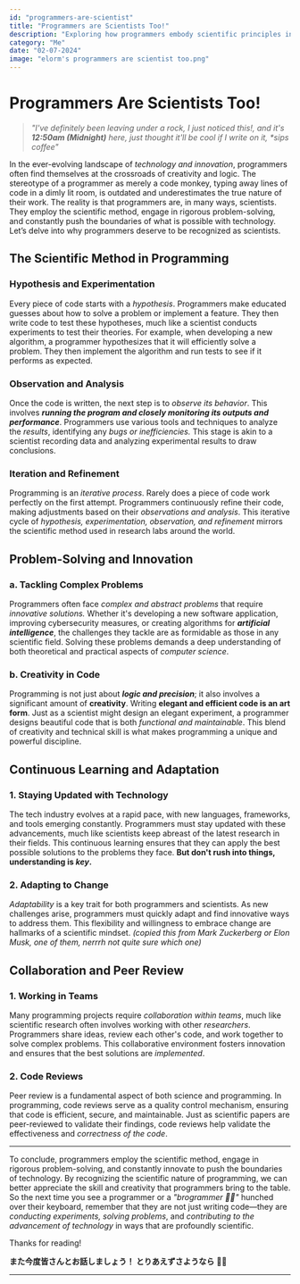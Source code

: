 ```yaml
---
id: "programmers-are-scientist"
title: "Programmers are Scientists Too!"
description: "Exploring how programmers embody scientific principles in problem-solving and innovation."
category: "Me"
date: "02-07-2024"
image: "elorm's programmers are scientist too.png"
---
```


# Programmers Are Scientists Too!

> _"I've definitely been leaving under a rock, I just noticed this!, and it's **12:50am (Midnight)** here, just thought it'll be cool if I write on it, \*sips coffee"_

In the ever-evolving landscape of _technology and innovation_, programmers often find themselves at the crossroads of creativity and logic. The stereotype of a programmer as merely a code monkey, typing away lines of code in a dimly lit room, is outdated and underestimates the true nature of their work. The reality is that programmers are, in many ways, scientists. They employ the scientific method, engage in rigorous problem-solving, and constantly push the boundaries of what is possible with technology. Let’s delve into why programmers deserve to be recognized as scientists.

## The Scientific Method in Programming

### Hypothesis and Experimentation

Every piece of code starts with a _hypothesis_. Programmers make educated guesses about how to solve a problem or implement a feature. They then write code to test these hypotheses, much like a scientist conducts experiments to test their theories. For example, when developing a new algorithm, a programmer hypothesizes that it will efficiently solve a problem. They then implement the algorithm and run tests to see if it performs as expected.

### Observation and Analysis

Once the code is written, the next step is to _observe its behavior_. This involves _***running the program and closely monitoring its outputs and performance***_. Programmers use various tools and techniques to analyze the _results_, identifying any _bugs or inefficiencies._ This stage is akin to a scientist recording data and analyzing experimental results to draw conclusions.

### Iteration and Refinement

Programming is an _iterative process_. Rarely does a piece of code work perfectly on the first attempt. Programmers continuously refine their code, making adjustments based on their _observations and analysis_. This iterative cycle of _hypothesis, experimentation, observation, and refinement_ mirrors the scientific method used in research labs around the world.

## Problem-Solving and Innovation

### a. Tackling Complex Problems

Programmers often face _complex and abstract problems_ that require _innovative solutions._ Whether it's developing a new software application, improving cybersecurity measures, or creating algorithms for _***artificial intelligence***_, the challenges they tackle are as formidable as those in any scientific field. Solving these problems demands a deep understanding of both theoretical and practical aspects of _computer science_.

### b. Creativity in Code

Programming is not just about _***logic and precision***_; it also involves a significant amount of **creativity**. Writing **elegant and efficient code is an art form**. Just as a scientist might design an elegant experiment, a programmer designs beautiful code that is both _functional and maintainable_. This blend of creativity and technical skill is what makes programming a unique and powerful discipline.

## Continuous Learning and Adaptation

### 1. Staying Updated with Technology

The tech industry evolves at a rapid pace, with new languages, frameworks, and tools emerging constantly. Programmers must stay updated with these advancements, much like scientists keep abreast of the latest research in their fields. This continuous learning ensures that they can apply the best possible solutions to the problems they face.
**But don't rush into things, understanding is _key_.**

### 2. Adapting to Change

_Adaptability_ is a key trait for both programmers and scientists. As new challenges arise, programmers must quickly adapt and find innovative ways to address them. This flexibility and willingness to embrace change are hallmarks of a scientific mindset.
_(copied this from Mark Zuckerberg or Elon Musk, one of them, nerrrh not quite sure which one)_

## Collaboration and Peer Review

### 1. Working in Teams

Many programming projects require _collaboration within teams_, much like scientific research often involves working with other _researchers_. Programmers share ideas, review each other's code, and work together to solve complex problems. This collaborative environment fosters innovation and ensures that the best solutions are _implemented_.

### 2. Code Reviews

Peer review is a fundamental aspect of both science and programming. In programming, code reviews serve as a quality control mechanism, ensuring that code is efficient, secure, and maintainable. Just as scientific papers are peer-reviewed to validate their findings, code reviews help validate the effectiveness and _correctness of the code_.

---

To conclude, programmers employ the scientific method, engage in rigorous problem-solving, and constantly innovate to push the boundaries of technology. By recognizing the scientific nature of programming, we can better appreciate the skill and creativity that programmers bring to the table. So the next time you see a programmer or a _"brogrammer 💪🏾"_ hunched over their keyboard, remember that they are not just writing code—they are _conducting experiments, solving problems_, and _contributing to the advancement of technology_ in ways that are profoundly scientific.

Thanks for reading!

**また今度皆さんとお話しましょう！
とりあえずさようなら** 🍜🍙

---
